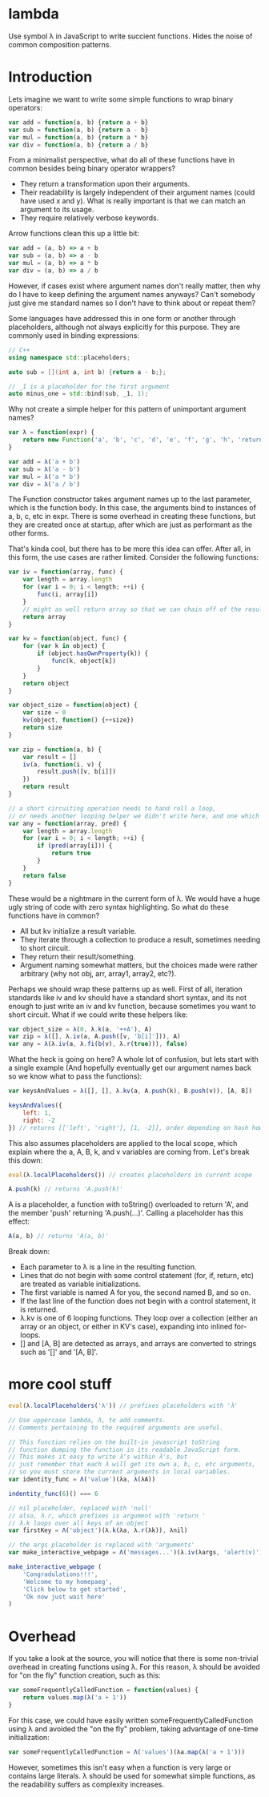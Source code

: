 # lambda
Use symbol λ in JavaScript to write succient functions. Hides the noise of common composition patterns.
# Introduction
Lets imagine we want to write some simple functions to wrap binary operators:
~~~JavaScript
var add = function(a, b) {return a + b}
var sub = function(a, b) {return a - b}
var mul = function(a, b) {return a * b}
var div = function(a, b) {return a / b}
~~~
From a minimalist perspective, what do all of these functions have in common besides being binary operator wrappers?
- They return a transformation upon their arguments.
- Their readability is largely independent of their argument names (could have used x and y). What is really important is that we can match an argument to its usage.
- They require relatively verbose keywords.

Arrow functions clean this up a little bit:
~~~JavaScript
var add = (a, b) => a + b
var sub = (a, b) => a - b
var mul = (a, b) => a * b
var div = (a, b) => a / b
~~~
However, if cases exist where argument names don't really matter, then why do I have to keep defining the argument names anyways? Can't somebody just give me standard names so I don't have to think about or repeat them?

Some languages have addressed this in one form or another through placeholders, although not always explicitly for this purpose. They are commonly used in binding expressions:
~~~C++
// C++
using namespace std::placeholders;

auto sub = [](int a, int b) {return a - b;};

// _1 is a placeholder for the first argument
auto minus_one = std::bind(sub, _1, 1);
~~~
Why not create a simple helper for this pattern of unimportant argument names?
~~~JavaScript
var λ = function(expr) {
	return new Function('a', 'b', 'c', 'd', 'e', 'f', 'g', 'h', 'return ' + expr)
}

var add = λ('a + b')
var sub = λ('a - b')
var mul = λ('a * b')
var div = λ('a / b')
~~~
The Function constructor takes argument names up to the last parameter, which is the function body. In this case, the arguments bind to instances of a, b, c, etc in expr. There is some overhead in creating these functions, but they are created once at startup, after which are just as performant as the other forms.

That's kinda cool, but there has to be more this idea can offer. After all, in this form, the use cases are rather limited. Consider the following functions:
~~~JavaScript
var iv = function(array, func) {
	var length = array.length
	for (var i = 0; i < length; ++i) {
		func(i, array[i])
	}
	// might as well return array so that we can chain off of the result
	return array
}

var kv = function(object, func) {
	for (var k in object) {
		if (object.hasOwnProperty(k)) {
			func(k, object[k])
		}
	}
	return object
}

var object_size = function(object) {
	var size = 0
	kv(object, function() {++size})
	return size
}

var zip = function(a, b) {
	var result = []
	iv(a, function(i, v) {
		result.push([v, b[i]])
	})
	return result
}

// a short circuiting operation needs to hand roll a loop,
// or needs another looping helper we didn't write here, and one which would do redundant branching.
var any = function(array, pred) {
	var length = array.length
	for (var i = 0; i < length; ++i) {
		if (pred(array[i])) {
			return true
		}
	}
	return false
}


~~~
These would be a nightmare in the current form of λ. We would have a huge ugly string of code with zero syntax highlighting. So what do these functions have in common?
- All but kv initialize a result variable.
- They iterate through a collection to produce a result, sometimes needing to short circuit.
- They return their result/something.
- Argument naming somewhat matters, but the choices made were rather arbitrary (why not obj, arr, array1, array2, etc?).

Perhaps we should wrap these patterns up as well. First of all, iteration standards like iv and kv should have a standard short syntax, and its not enough to just write an iv and kv function, because sometimes you want to short circuit. What if we could write these helpers like:
~~~JavaScript
var object_size = λ(0, λ.k(a, '++A'), A)
var zip = λ([], λ.iv(a, A.push([v, 'b[i]'])), A)
var any = λ(λ.iv(a, λ.fi(b(v), λ.r(true))), false)
~~~
What the heck is going on here? A whole lot of confusion, but lets start with a single example (And hopefully eventually get our argument names back so we know what to pass the functions):
~~~JavaScript
var keysAndValues = λ([], [], λ.kv(a, A.push(k), B.push(v)), [A, B])

keysAndValues({
	left: 1,
	right: -2
}) // returns [['left', 'right'], [1, -2]], order depending on hash however
~~~

This also assumes placeholders are applied to the local scope, which explain where the a, A, B, k, and v variables are coming from. Let's break this down:
~~~JavaScript
eval(λ.localPlaceholders()) // creates placeholders in current scope

A.push(k) // returns 'A.push(k)'
~~~
A is a placeholder, a function with toString() overloaded to return 'A', and the member 'push' returning 'A.push(...)'. Calling a placeholder has this effect:
~~~JavaScript
A(a, b) // returns 'A(a, b)'
~~~
Break down:
- Each parameter to λ is a line in the resulting function.
- Lines that do not begin with some control statement (for, if, return, etc) are treated as variable initializations.
- The first variable is named A for you, the second named B, and so on.
- If the last line of the function does not begin with a control statement, it is returned.
- λ.kv is one of 6 looping functions. They loop over a collection (either an array or an object, or either in KV's case), expanding into inlined for-loops.
- [] and [A, B] are detected as arrays, and arrays are converted to strings such as '[]' and '[A, B]'.

# more cool stuff
~~~JavaScript
eval(λ.localPlaceholders('λ')) // prefixes placeholders with 'λ'

// Use uppercase lambda, Λ, to add comments.
// Comments pertaining to the required arguments are useful.

// This function relies on the built-in javascript toString
// function dumping the function in its readable JavaScript form.
// This makes it easy to write λ's within λ's, but
// just remember that each λ will get its own a, b, c, etc arguments,
// so you must store the current arguments in local variables.
var identity_func = Λ('value')(λa, λ(λA))

indentity_func(6)() === 6

// nil placeholder, replaced with 'null'
// also, λ.r, which prefixes is argument with 'return '
// λ.k loops over all keys of an object
var firstKey = Λ('object')(λ.k(λa, λ.r(λk)), λnil)

// the args placeholder is replaced with 'arguments'
var make_interactive_webpage = Λ('messages...')(λ.iv(λargs, 'alert(v)'))

make_interactive_webpage (
	'Congradulations!!!',
	'Welcome to my homepaeg',
	'Click below to get started',
	'Ok now just wait here'
)
~~~

# Overhead
If you take a look at the source, you will notice that there is some non-trivial overhead in creating functions using λ. For this reason, λ should be avoided for "on the fly" function creation, such as this:
~~~JavaScript
var someFrequentlyCalledFunction = function(values) {
	return values.map(λ('a + 1'))
}
~~~
For this case, we could have easily written someFrequentlyCalledFunction using λ and avoided the "on the fly" problem, taking advantage of one-time initialization:
~~~JavaScript
var someFrequentlyCalledFunction = Λ('values')(λa.map(λ('a + 1')))
~~~
However, sometimes this isn't easy when a function is very large or contains large literals. λ should be used for somewhat simple functions, as the readability suffers as complexity increases.
